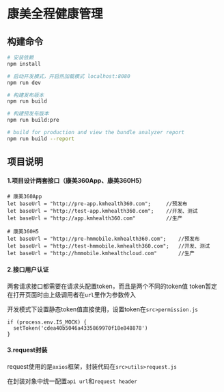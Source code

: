 # 康美全程健康管理

## 构建命令

``` bash
# 安装依赖
npm install

# 启动开发模式，开启热加载模式 localhost:8080
npm run dev

# 构建发布版本
npm run build

# 构建预发布版本
npm run build:pre

# build for production and view the bundle analyzer report
npm run build --report
```


## 项目说明

#### 1.项目设计两套接口（康美360App、康美360H5）
```
# 康美360App
let baseUrl = "http://pre-app.kmhealth360.com";     //预发布
let baseUrl = "http://test-app.kmhealth360.com";    //开发、测试
let baseUrl = "http://app.kmhealth360.com"          //生产

# 康美360H5
let baseUrl = "http://pre-hmmobile.kmhealth360.com";    //预发布
let baseUrl = "http://test-hmmobile.kmhealth360.com";   //开发、测试
let baseUrl = "http://hmmobile.kmhealthcloud.com"       //生产
```

#### 2.接口用户认证
两套请求接口都需要在请求头配置token，而且是两个不同的token值
token暂定在打开页面时由上级调用者在`url`里作为参数传入

开发模式下设置静态token值直接使用，设置token在`src>permission.js`
```
if (process.env.IS_MOCK) {
  setToken('cdea40b5046a4335869970f18e848878')
}
```

#### 3.request封装
request使用的是`axios`框架，封装代码在`src>utils>request.js`

在封装对象中统一配置`api url`和`request header`
